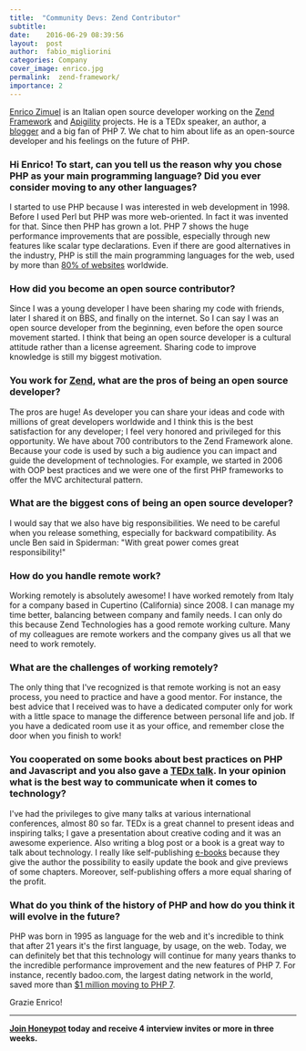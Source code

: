 ```yaml
---
title:  "Community Devs: Zend Contributor"
subtitle:
date:    2016-06-29 08:39:56
layout:  post
author:  fabio_migliorini
categories: Company
cover_image: enrico.jpg
permalink:  zend-framework/
importance: 2
---
```


[Enrico Zimuel][8] is an Italian open source developer working on the [Zend Framework][5] and [Apigility][6] projects. He is a TEDx speaker, an author, a [blogger][7] and a big fan of PHP 7. We chat to him about life as an open-source developer and his feelings on the future of PHP. 

<!--more-->

### Hi Enrico! To start, can you tell us the reason why you chose PHP as your main programming language? Did you ever consider moving to any other languages?

I started to use PHP because I was interested in web development in 1998. Before I used Perl but PHP was more web-oriented. In fact it was invented for that. Since then PHP has grown a lot. PHP 7 shows the huge performance improvements that are possible, especially through new features like scalar type declarations. Even if there are good alternatives in the industry, PHP is still the main programming languages for the web, used by more than [80% of websites][2] worldwide.


### How did you become an open source contributor?  

Since I was a young developer I have been sharing my code with friends, later I shared it on BBS, and finally on the internet. So I can say I was an open source developer from the beginning, even before the open source movement started. I think that being an open source developer is a cultural attitude rather than a license agreement. Sharing code to improve knowledge is still my biggest motivation.


### You work for [Zend][1], what are the pros of being an open source developer?

The pros are huge! As developer you can share your ideas and code with millions of great developers worldwide and I think this is the best satisfaction for any developer; I feel very honored and privileged for this opportunity. We have about 700 contributors to the Zend Framework alone. Because your code is used by such a big audience you can impact and guide the development of technologies. For example, we started in 2006 with OOP best practices and we were one of the first PHP frameworks to offer the MVC architectural pattern. 

### What are the biggest cons of being an open source developer?

I would say that we also have big responsibilities. We need to be careful when you release something, especially for backward compatibility. As uncle Ben said in Spiderman: "With great power comes great responsibility!"

### How do you handle remote work? 

Working remotely is absolutely awesome! I have worked remotely from Italy for a company based in Cupertino (California) since 2008. I can manage my time better, balancing between company and family needs. I can only do this because Zend Technologies has a good remote working culture. Many of my colleagues are remote workers and the company gives us all that we need to work remotely. 

### What are the challenges of working remotely? 

The only thing that I've recognized is that remote working is not an easy process, you need to practice and have a good mentor. For instance, the best advice that I received was to have a dedicated computer only for work with a little space to manage the difference between personal life and job. If you have a dedicated room use it as your office, and remember close the door when you finish to work!


### You cooperated on some books about best practices on PHP and Javascript and you also gave a [TEDx talk][3]. In your opinion what is the best way to communicate when it comes to technology?  

I've had the privileges to give many talks at various international conferences, almost 80 so far. TEDx is a great channel to present ideas and inspiring talks; I gave a presentation about creative coding and it was an awesome experience. Also writing a blog post or a book is a great way to talk about technology. I really like self-publishing [e-books][9] because they give the author the possibility to easily update the book and give previews of some chapters. Moreover, self-publishing offers a more equal sharing of the profit.

### What do you think of the history of PHP and how do you think it will evolve in the future?

PHP was born in 1995 as language for the web and it's incredible to think that after 21 years it's the first language, by usage, on the web. Today, we can definitely bet that this technology will continue for many years thanks to the incredible performance improvement and the new features of PHP 7. For instance, recently badoo.com, the largest dating network in the world, saved more than [$1 million moving to PHP 7][4]. 

Grazie Enrico! 

* * * 

**[Join Honeypot][10] today and receive 4 interview invites or more in three weeks.**


[1]: http://www.zend.com
[2]: https://w3techs.com/technologies/overview/programming_language/all 
[3]: https://www.youtube.com/watch?v=SienrLY40-w 
[4]: https://dl.dropboxusercontent.com/u/216377/verona_php_2.pdf
[5]: http://framework.zend.com/ 
[6]: https://apigility.org/ 
[7]: http://www.zimuel.it/ 
[8]: https://github.com/ezimuel 
[9]: http://www.zimuel.it/books/ 
[10]: https://app.honeypot.io/users/sign_up?utm_source=blog&utm_medium=organic&utm_term=e&utm_content=160607&utm_campaign=dev-no
